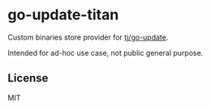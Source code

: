 # go-update-titan

Custom binaries store provider for [tj/go-update](https://github.com/tj/go-update).

Intended for ad-hoc use case, not public general purpose.

## License

MIT

